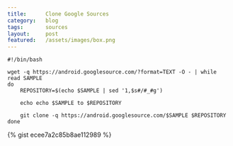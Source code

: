 ```yaml
---
title:      Clone Google Sources
category:	blog
tags:		sources
layout:     post
featured:   /assets/images/box.png
---
```

    #!/bin/bash
    
    wget -q https://android.googlesource.com/?format=TEXT -O - | while read SAMPLE
    do
    	REPOSITORY=$(echo $SAMPLE | sed '1,$s#/#_#g')
    
    	echo echo $SAMPLE to $REPOSITORY
    
    	git clone -q https://android.googlesource.com/$SAMPLE $REPOSITORY
    done
    
{% gist ecee7a2c85b8ae112989 %}
